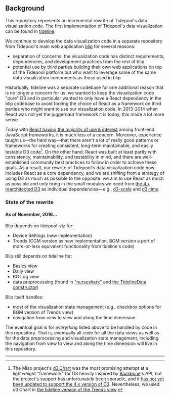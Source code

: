 ## Background

This repository represents an incremental rewrite of Tidepool's data visualization code. The first implementation of Tidepool's data visualization can be found in [tideline](https://github.com/tidepool-org/tideline 'GitHub: tideline').

We continue to develop the data visualization code in a separate repository from Tidepool's main web application [blip](https://github.com/tidepool-org/blip 'GitHub: blip') for several reasons:

- separation of concerns: the visualization code has distinct requirements, dependencies, and development practices from the rest of blip
- potential use by third parties building their own web applications on top of the Tidepool platform but who want to leverage some of the same data visualization components as those used in blip

Historically, tideline was a separate codebase for one additional reason that is no longer a concern for us: we wanted to keep the visualization code "pure" D3 and in particular wanted to only have a React dependency in the blip codebase to avoid forcing the choice of React as a framework on third parties who might want to use our visualization code. In 2013-2014 when React was not yet the juggernaut framework it is today, this made a lot more sense.

Today with [React having the majority of use & interest](http://stateofjs.com/2016/frontend/ 'The State of JavaScript 2016: Front-end frameworks') among front-end JavaScript frameworks, it is much less of a concern. Moreover, experience taught us—the hard way—that there aren't a lot of really good patterns or frameworks for creating consistent, long-term maintainable, and easily testable D3 code[^a]. On the other hand, React was built at least partly with consistency, maintainability, and testability in mind, and there are well-established community best practices to follow in order to achieve these goals. As a result, our rewrite of Tidepool's data visualization code now includes React as a core dependency, and we are shifting from a strategy of using D3 as much as possible to the opposite: we aim to use React as much as possible and only bring in the small modules we need from [the 4.x rearchitected D3](https://github.com/d3/d3/blob/master/CHANGES.md 'Changes in D3 4.0') as individual dependencies—e.g., [d3-scale](https://github.com/d3/d3-scale 'GitHub: d3-scale') and [d3-time](https://github.com/d3/d3-time 'GitHub: d3-time').

### State of the rewrite

#### As of November, 2016...

Blip depends on tidepool-viz for:

- Device Settings (new implementation)
- Trends (CGM version as new implementation, BGM version a port of more-or-less equivalent functionality from tideline's code)

Blip still depends on tideline for:

- Basics view
- Daily view
- BG Log view
- data preprocessing (found in ["nurseshark"](https://github.com/tidepool-org/tideline/tree/master/plugins/nurseshark 'GitHub: tideline plugins/nurseshark/') and [the TidelineData constructor](https://github.com/tidepool-org/tideline/blob/master/js/tidelinedata.js 'GitHub: tideline js/tidelinedata.js'))

Blip itself handles:

- most of the visualization state management (e.g., checkbox options for BGM version of Trends view)
- navigation from view to view and along the time dimension

The eventual goal is for *everything* listed above to be handled by code in this repository. That is, eventually all code for all the data views as well as for the data preprocessing and visualization state management, including the navigation from view to view and along the time dimension will live in this repository.

* * * * *

[^a]: The Miso project's [d3.Chart](http://misoproject.com/d3-chart/ 'Miso Project: d3.Chart') was the most promising attempt at a lightweight "framework" for D3 heavily inspired by [Backbone](http://backbonejs.org/ 'Backbone.js')'s API, but the project's support has unfortunately been sporadic, and it [has not yet been updated to support the 4.x version of D3](https://github.com/misoproject/d3.chart/issues/121 'GitHub: d3.chart issue #121'). Nevertheless, we used d3.Chart in [the tideline version of the Trends view](https://github.com/tidepool-org/tideline/tree/master/plugins/blip/modalday 'GitHub: tideline modalday').
